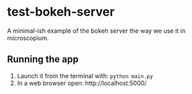 # test-bokeh-server
A minimal-ish example of the bokeh server the way we use it in microscopium.

## Running the app
1. Launch it from the terminal with: `python main.py`
2. In a web browser open: http://localhost:5000/
